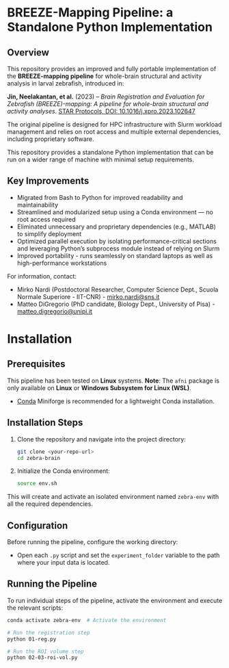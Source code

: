 # **BREEZE-Mapping Pipeline: a Standalone Python Implementation**  

## **Overview**  
This repository provides an improved and fully portable implementation of the **BREEZE-mapping pipeline** for whole-brain structural and activity analysis in larval zebrafish, introduced in:

**Jin, Neelakantan, et al.** (2023) – *Brain Registration and Evaluation for Zebrafish (BREEZE)-mapping: A pipeline for whole-brain structural and activity analyses.* [STAR Protocols, DOI: 10.1016/j.xpro.2023.102647](https://doi.org/10.1016/j.xpro.2023.102647)  

The original pipeline is designed for HPC infrastructure with Slurm workload management and relies on root access and multiple external dependencies, including proprietary software.

This repository provides a standalone Python implementation that can be run on a wider range of machine with minimal setup requirements.


## Key Improvements

- Migrated from Bash to Python for improved readability and maintainability
- Streamlined and modularized setup using a Conda environment — no root access required
- Eliminated unnecessary and proprietary dependencies (e.g., MATLAB) to simplify deployment
- Optimized parallel execution by isolating performance-critical sections and leveraging Python’s subprocess module instead of relying on Slurm
- Improved portability - runs seamlessly on standard laptops as well as high-performance workstations


For information, contact: 
- Mirko Nardi (Postdoctoral Researcher, Computer Science Dept., Scuola Normale Superiore - IIT-CNR) - mirko.nardi@sns.it 
- Matteo DiGregorio (PhD candidate, Biology Dept., University of Pisa) - matteo.digregorio@unipi.it


# Installation

## Prerequisites


This pipeline has been tested on **Linux** systems.
**Note**: The `afni` package is only available on **Linux** or **Windows Subsystem for Linux (WSL)**. 


- [Conda](https://github.com/conda-forge/miniforge) Miniforge is recommended for a lightweight Conda installation.



## Installation Steps

1. Clone the repository and navigate into the project directory:

   ```bash
   git clone <your-repo-url>
   cd zebra-brain
   ```

2. Initialize the Conda environment:

   ```bash
   source env.sh
   ```

This will create and activate an isolated environment named `zebra-env` with all the required dependencies. 

## Configuration

Before running the pipeline, configure the working directory:

- Open each `.py` script and set the `experiment_folder` variable to the path where your input data is located.


## Running the Pipeline

To run individual steps of the pipeline, activate the environment and execute the relevant scripts:

```bash
conda activate zebra-env  # Activate the environment

# Run the registration step
python 01-reg.py  

# Run the ROI volume step
python 02-03-roi-vol.py  
```
